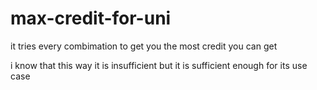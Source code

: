 # max-credit-for-uni
it tries every combimation to get you the most credit you can get

i know that this way it is insufficient but it is sufficient enough for its use case
